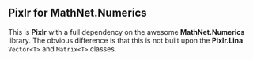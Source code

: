 ## Pixlr for MathNet.Numerics
This is **Pixlr** with a full dependency on the awesome **MathNet.Numerics** library. The obvious difference is that this is not built upon the **Pixlr.Lina** `Vector<T>` and `Matrix<T>` classes.